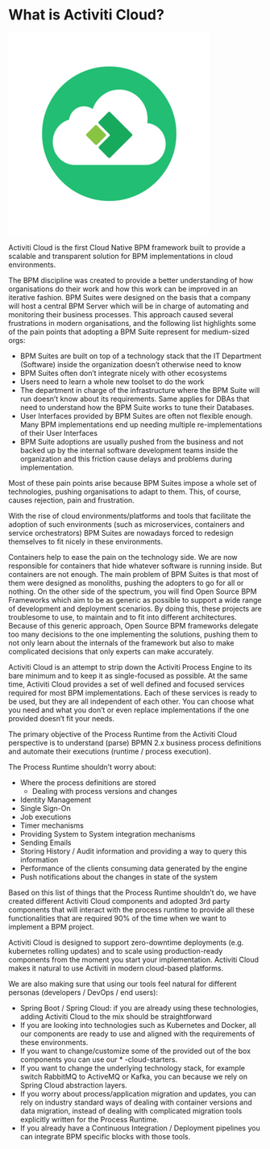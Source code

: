 # What is Activiti Cloud?

<img src="/assets/Activiti_Sticker.png" width="400">

Activiti Cloud is the first Cloud Native BPM framework built to provide a scalable and transparent solution for BPM implementations in cloud environments.

The BPM discipline was created to provide a better understanding of how organisations do their work and how this work can be improved in an iterative fashion. BPM Suites were designed on the basis that a company will host a central BPM Server which will be in charge of automating and monitoring their business processes. This approach caused several frustrations in modern organisations, and the following list highlights some of the pain points that adopting a BPM Suite represent for medium-sized orgs:

* BPM Suites are built on top of a technology stack that the IT Department \(Software\) inside the organization doesn’t otherwise need to know
* BPM Suites often don’t integrate nicely with other ecosystems
* Users need to learn a whole new toolset to do the work
* The department in charge of the infrastructure where the BPM Suite will run doesn’t know about its requirements. Same applies for DBAs that need to understand how the BPM Suite works to tune their Databases.
* User Interfaces provided by BPM Suites are often not flexible enough. Many BPM implementations end up needing multiple re-implementations of their User Interfaces
* BPM Suite adoptions are usually pushed from the business and not backed up by the internal software development teams inside the organization and this friction cause delays and problems during implementation.

Most of these pain points arise because BPM Suites impose a whole set of technologies, pushing organisations to adapt to them. This, of course, causes rejection, pain and frustration.

With the rise of cloud environments/platforms and tools that facilitate the adoption of such environments \(such as microservices, containers and service orchestrators\) BPM Suites are nowadays forced to redesign themselves to fit nicely in these environments.

Containers help to ease the pain on the technology side. We are now responsible for containers that hide whatever software is running inside. But containers are not enough. The main problem of BPM Suites is that most of them were designed as monoliths, pushing the adopters to go for all or nothing. On the other side of the spectrum, you will find Open Source BPM Frameworks which aim to be as generic as possible to support a wide range of development and deployment scenarios. By doing this, these projects are troublesome to use, to maintain and to fit into different architectures. Because of this generic approach, Open Source BPM frameworks delegate too many decisions to the one implementing the solutions, pushing them to not only learn about the internals of the framework but also to make complicated decisions that only experts can make accurately.

Activiti Cloud is an attempt to strip down the Activiti Process Engine to its bare minimum and to keep it as single-focused as possible. At the same time, Activiti Cloud provides a set of well defined and focused services required for most BPM implementations. Each of these services is ready to be used, but they are all independent of each other. You can choose what you need and what you don’t or even replace implementations if the one provided doesn’t fit your needs.

The primary objective of the Process Runtime from the Activiti Cloud perspective is to understand \(parse\) BPMN 2.x business process definitions and automate their executions \(runtime / process execution\).

The Process Runtime shouldn’t worry about:

* Where the process definitions are stored
  * Dealing with process versions and changes
* Identity Management
* Single Sign-On
* Job executions
* Timer mechanisms
* Providing System to System integration mechanisms
* Sending Emails
* Storing History / Audit information and providing a way to query this information
* Performance of the clients consuming data generated by the engine
* Push notifications about the changes in state of the system

Based on this list of things that the Process Runtime shouldn’t do, we have created different Activiti Cloud components and adopted 3rd party components that will interact with the process runtime to provide all these functionalities that are required 90% of the time when we want to implement a BPM project.

Activiti Cloud is designed to support zero-downtime deployments \(e.g. kubernetes rolling updates\) and to scale using production-ready components from the moment you start your implementation. Activiti Cloud makes it natural to use Activiti in modern cloud-based platforms.

We are also making sure that using our tools feel natural for different personas \(developers / DevOps / end users\):

* Spring Boot / Spring Cloud: if you are already using these technologies, adding Activiti Cloud to the mix should be straightforward
* If you are looking into technologies such as Kubernetes and Docker, all our components are ready to use and aligned with the requirements of these environments.
* If you want to change/customize some of the provided out of the box components you can use our \* -cloud-starters.
* If you want to change the underlying technology stack, for example switch RabbitMQ to ActiveMQ or Kafka, you can because we rely on Spring Cloud abstraction layers.
* If you worry about process/application migration and updates, you can rely on industry standard ways of dealing with container versions and data migration, instead of dealing with complicated migration tools explicitly written for the Process Runtime.
* If you already have a Continuous Integration / Deployment pipelines you can integrate BPM specific blocks with those tools. 

